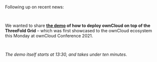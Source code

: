 Following up on recent news:

<br/>

We wanted to share **[the demo](https://www.youtube.com/watch?v=2ZkpsG6dQvw) of how to deploy ownCloud on top of the ThreeFold Grid** – which was first showcased to the ownCloud ecosystem this Monday at ownCloud Conference 2021.

<br/>

*The demo itself starts at 13:30, and takes under ten minutes.*